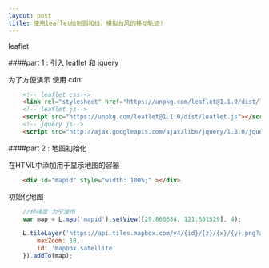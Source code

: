 ```yaml
---
layout: post
title: 使用leaflet绘制圆和线，模拟台风的移动轨迹!
---
```


leaflet 

####part 1 : 引入 leaflet 和 jquery

为了方便演示 使用 cdn:

```html
    <!-- leaflet css-->
    <link rel="stylesheet" href="https://unpkg.com/leaflet@1.1.0/dist/leaflet.css" />
    <!-- leaflet js-->
    <script src="https://unpkg.com/leaflet@1.1.0/dist/leaflet.js"></script>
    <!-- jquery js-->
    <script src="http://ajax.googleapis.com/ajax/libs/jquery/1.8.0/jquery.min.js"></script>
```

####part 2 : 地图初始化

在HTML中添加用于显示地图的容器
```html
    <div id="mapid" style="width: 100%;" ></div>
```
初始化地图
```js
    //经纬度 为宁波市
    var map = L.map('mapid').setView([29.860634, 121.601529], 4);

    L.tileLayer('https://api.tiles.mapbox.com/v4/{id}/{z}/{x}/{y}.png?access_token=pk.eyJ1IjoibWFwYm94IiwiYSI6ImNpejY4NXVycTA2emYycXBndHRqcmZ3N3gifQ.rJcFIG214AriISLbB6B5aw', {
        maxZoom: 18,
        id: 'mapbox.satellite'
    }).addTo(map);
```